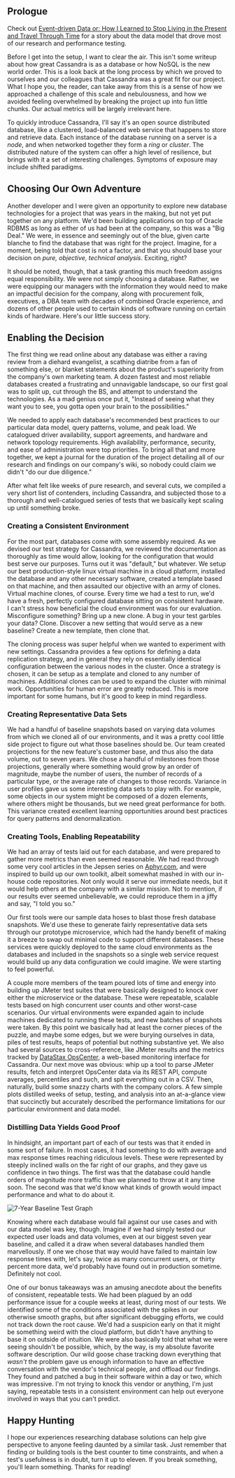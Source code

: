 ## Prologue

Check out [Event-driven Data or: How I Learned to Stop Living in the Present and Travel Through Time](https://www.airpair.com/event-sourcing/posts/event-driven-data) for a story about the data model that drove most of our research and performance testing.

Before I get into the setup, I want to clear the air. This isn't some writeup about how great Cassandra is as a database or how NoSQL is the new world order. This is a look back at the long process by which we proved to ourselves and our colleagues that Cassandra was a great fit for our project. What I hope you, the reader, can take away from this is a sense of how we approached a challenge of this scale and nebulousness, and how we avoided feeling overwhelmed by breaking the project up into fun little chunks. Our actual metrics will be largely irrelevant here.

To quickly introduce Cassandra, I'll say it's an open source distributed database, like a clustered, load-balanced web service that happens to store and retrieve data. Each instance of the database running on a server is a *node*, and when networked together they form a *ring* or *cluster*. The distributed nature of the system can offer a high level of resilience, but brings with it a set of interesting challenges. Symptoms of exposure may include shifted paradigms. 

## Choosing Our Own Adventure

Another developer and I were given an opportunity to explore new database technologies for a project that was years in the making, but not yet put together on any platform. We'd been building applications on top of Oracle RDBMS as long as either of us had been at the company, so this was a "Big Deal." We were, in essence and seemingly out of the blue, given carte blanche to find the database that was right for the project. Imagine, for a moment, being told that cost is not a factor, and that you should base your decision on *pure, objective, technical analysis*. Exciting, right?

It should be noted, though, that a task granting this much freedom assigns equal responsibility. We were not simply choosing a database. Rather, we were equipping our managers with the information they would need to make an impactful decision for the company, along with procurement folk, executives, a DBA team with decades of combined Oracle experience, and dozens of other people used to certain kinds of software running on certain kinds of hardware. Here's our little success story.

## Enabling the Decision

The first thing we read online about any database was either a raving review from a diehard evangelist, a scathing diatribe from a fan of something else, or blanket statements about the product's superiority from the company's own marketing team. A dozen fastest and most reliable databases created a frustrating and unnavigable landscape, so our first goal was to split up, cut through the BS, and attempt to understand the technologies. As a mad genius once put it, "Instead of seeing what they want you to see, you gotta open your brain to the possibilities."

We needed to apply each database's recommended best practices to our particular data model, query patterns, volume, and peak load. We catalogued driver availability, support agreements, and hardware and network topology requirements. High availability, performance, security, and ease of administration were top priorities. To bring all that and more together, we kept a journal for the duration of the project detailing all of our research and findings on our company's wiki, so nobody could claim we didn't "do our due diligence."

After what felt like weeks of pure research, and several cuts, we compiled a very short list of contenders, including Cassandra, and subjected those to a thorough and well-catalogued series of tests that we basically kept scaling up until something broke.

### Creating a Consistent Environment

For the most part, databases come with some assembly required. As we devised our test strategy for Cassandra, we reviewed the documentation as thoroughly as time would allow, looking for the configuration that would best serve our purposes. Turns out it was "default," but whatever. We setup our best production-style linux virtual machine in a cloud platform, installed the database and any other necessary software, created a template based on that machine, and then assaulted our objective with an army of clones. Virtual machine clones, of course. Every time we had a test to run, we'd have a fresh, perfectly configured database sitting on consistent hardware. I can't stress how beneficial the cloud environment was for our evaluation. Misconfigure something? Bring up a new clone. A bug in your test garbles your data? Clone. Discover a new setting that would serve as a new baseline? Create a new template, then clone that.

The cloning process was super helpful when we wanted to experiment with new settings. Cassandra provides a few options for defining a data replication strategy, and in general they rely on essentially identical configuration between the various nodes in the cluster. Once a strategy is chosen, it can be setup as a template and cloned to any number of machines. Additional clones can be used to expand the cluster with minimal work. Opportunities for human error are greatly reduced. This is more important for some humans, but it's good to keep in mind regardless.

### Creating Representative Data Sets

We had a handful of baseline snapshots based on varying data volumes from which we cloned all of our environments, and it was a pretty cool little side project to figure out what those baselines should be. Our team created projections for the new feature's customer base, and thus also the data volume, out to seven years. We chose a handful of milestones from those projections, generally where something would grow by an order of magnitude, maybe the number of users, the number of records of a particular type, or the average rate of changes to those records. Variance in user profiles gave us some interesting data sets to play with. For example, some objects in our system might be composed of a dozen elements, where others might be thousands, but we need great performance for both. This variance created excellent learning opportunities around best practices for query patterns and denormalization.

### Creating Tools, Enabling Repeatability

We had an array of tests laid out for each database, and were prepared to gather more metrics than even seemed reasonable. We had read through some very cool articles in the Jepsen series on [Aphyr.com](https://aphyr.com/posts/294-call-me-maybe-cassandra), and were inspired to build up our own toolkit, albeit somewhat mashed in with our in-house code repositories. Not only would it serve our immediate needs, but it would help others at the company with a similar mission. Not to mention, if our results ever seemed unbelievable, we could reproduce them in a jiffy and say, "I told you so."

Our first tools were our sample data hoses to blast those fresh database snapshots. We'd use these to generate fairly representative data sets through our prototype microservice, which had the handy benefit of making it a breeze to swap out minimal code to support different databases. These services were quickly deployed to the same cloud environments as the databases and included in the snapshots so a single web service request would build up any data configuration we could imagine. We were starting to feel powerful.

A couple more members of the team poured lots of time and energy into building up JMeter test suites that were basically designed to knock over either the microservice or the database. These were repeatable, scalable tests based on high concurrent user counts and other worst-case scenarios. Our virtual environments were expanded again to include machines dedicated to running these tests, and new batches of snapshots were taken. 
By this point we basically had at least the corner pieces of the puzzle, and maybe some edges, but we were burying ourselves in data, piles of test results, heaps of potential but nothing substantive yet. We also had several sources to cross-reference, like JMeter results and the metrics tracked by [DataStax OpsCenter](http://www.datastax.com/what-we-offer/products-services/datastax-opscenter), a web-based monitoring interface for Cassandra. Our next move was obvious: whip up a tool to parse JMeter results, fetch and interpret OpsCenter data via its REST API, compute averages, percentiles and such, and spit everything out in a CSV. Then, naturally, build some snazzy charts with the company colors. A few simple plots distilled weeks of setup, testing, and analysis into an at-a-glance view that succinctly but accurately described the performance limitations for our particular environment and data model.

### Distilling Data Yields Good Proof

In hindsight, an important part of each of our tests was that it ended in some sort of failure. In most cases, it had something to do with average and max response times reaching ridiculous levels. These were represented by steeply inclined walls on the far right of our graphs, and they gave us confidence in two things. The first was that the database could handle orders of magnitude more traffic than we planned to throw at it any time soon. The second was that we'd know what kinds of growth would impact performance and what to do about it.

![7-Year Baseline Test Graph](https://openmerchantaccount.com/img/vf_7yr_3n_baseline_chart_a2.png "Note the rapid growth in response times, as if the tubes are getting clogged.")

Knowing where each database would fail against our use cases and with our data model was key, though. Imagine if we had simply tested our expected user loads and data volumes, even at our biggest seven year baseline, and called it a draw when several databases handled them marvellously. If one we chose that way would have failed to maintain low response times with, let's say, twice as many concurrent users, or thirty percent more data, we'd probably have found out in production sometime. Definitely not cool.

One of our bonus takeaways was an amusing anecdote about the benefits of consistent, repeatable tests. We had been plagued by an odd performance issue for a couple weeks at least, during most of our tests. We identified some of the conditions associated with the spikes in our otherwise smooth graphs, but after significant debugging efforts, we could not track down the root cause. We'd had a suspicion early on that it might be something weird with the cloud platform, but didn't have anything to base it on outside of intuition. We were also basically told that what we were seeing shouldn't be possible, which, by the way, is my absolute favorite software description. Our wild goose chase tracking down everything that *wasn't* the problem gave us enough information to have an effective conversation with the vendor's technical people, and offload our findings. They found and patched a bug in their software within a day or two, which was impressive. I'm not trying to knock this vendor or anything, I'm just saying, repeatable tests in a consistent environment can help out everyone involved in ways that you can't predict.

## Happy Hunting

I hope our experiences researching database solutions can help give perspective to anyone feeling daunted by a similar task. Just remember that finding or building tools is the best counter to time constraints, and when a test's usefulness is in doubt, turn it up to eleven. If you break something, you'll learn something. Thanks for reading!